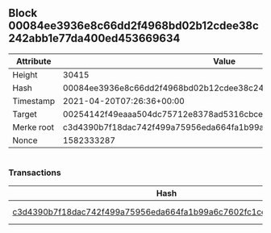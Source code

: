 ## Block 00084ee3936e8c66dd2f4968bd02b12cdee38c242abb1e77da400ed453669634

Attribute | Value
--- | ---
Height | 30415
Hash | 00084ee3936e8c66dd2f4968bd02b12cdee38c242abb1e77da400ed453669634
Timestamp | 2021-04-20T07:26:36+00:00
Target | 00254142f49eaaa504dc75712e8378ad5316cbcead634704b3734b6271167cc4
Merke root | c3d4390b7f18dac742f499a75956eda664fa1b99a6c7602fc1ce6fb301108ffe
Nonce | 1582333287

```

```

### Transactions

Hash | Amount
--- | ---
[c3d4390b7f18dac742f499a75956eda664fa1b99a6c7602fc1ce6fb301108ffe](c3d4390b7f18dac742f499a75956eda664fa1b99a6c7602fc1ce6fb301108ffe.md) | 10.00000000 SKEPTI 
